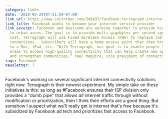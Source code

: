 ```yaml
---
category: links
date: '2018-05-24T07:51:59-07:00'
link_url: https://www.cultofmac.com/549437/facebook-terragraph-internet-service-qualcomm/
link_title: Facebook wants to become your internet service provider
link_excerpt: Facebook and Qualcomm are working together to provide high-speed connectivity
  to urban areas. The goal is to provide multi-gigabytes per second speed at a lower
  cost. Terragraph will use Fixed Wireless Access (FWA) to replace cable or fiber
  connections.  Subscribers will have a home access point that then broadcasts Wi-Fi
  to a Mac, iPad, etc. “With Terragraph, our goal is to enable people living in urban
  areas to access high-quality connectivity that can help create new opportunities
  and strengthen communities,” Yael Maguire, vice president of connectivity, Facebook.
tags: Facebook
newsletter: 7
---
```


Facebook's working on several significant internet connectivity solutions right now. Terragraph is their newest experiment. My simple take on these initiatives is this: as long as #Facebook ensures their ISP division only provides a "dumb pipe" that allows *all* internet traffic through without modification or prioritization, then I think their efforts are a good thing. But somehow I suspect what we'll really get is internet that's free because it's subsidized by Facebook ad tech and prioritizes fast access to Facebook.